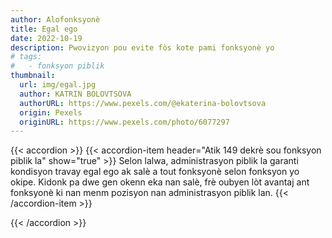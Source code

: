 ```yaml
---
author: Alofonksyonè
title: Egal ego 
date: 2022-10-19
description: Pwovizyon pou evite fòs kote pami fonksyonè yo
# tags:
#   - fonksyon piblik
thumbnail:
  url: img/egal.jpg
  author: KATRIN BOLOVTSOVA
  authorURL: https://www.pexels.com/@ekaterina-bolovtsova
  origin: Pexels
  originURL: https://www.pexels.com/photo/6077297
---
```


{{< accordion >}}
  {{< accordion-item header="Atik 149 dekrè sou fonksyon piblik la" show="true" >}}
  Selon lalwa, administrasyon piblik la garanti kondisyon travay egal ego ak salè a tout fonksyonè selon fonksyon yo okipe. Kidonk pa dwe gen okenn eka nan salè, frè oubyen lòt avantaj ant fonksyonè ki nan menm pozisyon nan administrasyon piblik lan.
  {{< /accordion-item >}}
  <!-- {{< accordion-item header="Accordion Item #3" >}}
    This is the third item's accordion body.
  {{< /accordion-item >}} -->
{{< /accordion >}}


